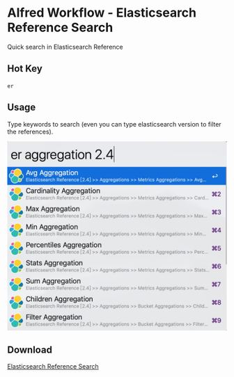 # Alfred Workflow - Elasticsearch Reference Search
Quick search in Elasticsearch Reference

## Hot Key

`er`

## Usage

Type keywords to search (even you can type elasticsearch version to filter the references).

![Screen Shot](https://raw.githubusercontent.com/Thare-Lam/alfred-elasticsearch-reference-search/master/screenshot.jpg)

## Download

[Elasticsearch Reference Search](https://github.com/Thare-Lam/alfred-elasticsearch-reference-search/releases/tag/v1.0.0)